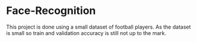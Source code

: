 # Face-Recognition
This project is done using a small dataset of football players. As the dataset is small so train and validation accuracy is still not up to the mark.
